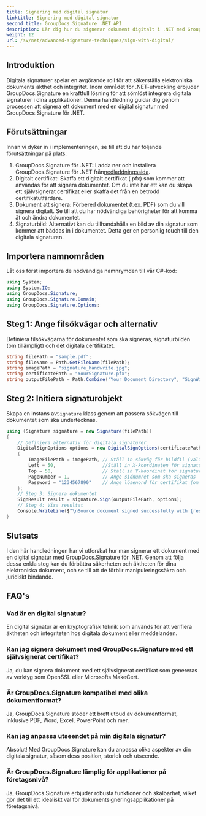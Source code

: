 ```yaml
---
title: Signering med digital signatur
linktitle: Signering med digital signatur
second_title: GroupDocs.Signature .NET API
description: Lär dig hur du signerar dokument digitalt i .NET med GroupDocs.Signature. Förbättra säkerheten och autenticiteten med denna omfattande handledning.
weight: 12
url: /sv/net/advanced-signature-techniques/sign-with-digital/
---
```

## Introduktion
Digitala signaturer spelar en avgörande roll för att säkerställa elektroniska dokuments äkthet och integritet. Inom området för .NET-utveckling erbjuder GroupDocs.Signature en kraftfull lösning för att sömlöst integrera digitala signaturer i dina applikationer. Denna handledning guidar dig genom processen att signera ett dokument med en digital signatur med GroupDocs.Signature för .NET.
## Förutsättningar
Innan vi dyker in i implementeringen, se till att du har följande förutsättningar på plats:
1.  GroupDocs.Signature för .NET: Ladda ner och installera GroupDocs.Signature för .NET från[nedladdningssida](https://releases.groupdocs.com/signature/net/).
2. Digitalt certifikat: Skaffa ett digitalt certifikat (.pfx) som kommer att användas för att signera dokumentet. Om du inte har ett kan du skapa ett självsignerat certifikat eller skaffa det från en betrodd certifikatutfärdare.
3. Dokument att signera: Förbered dokumentet (t.ex. PDF) som du vill signera digitalt. Se till att du har nödvändiga behörigheter för att komma åt och ändra dokumentet.
4. Signaturbild: Alternativt kan du tillhandahålla en bild av din signatur som kommer att bäddas in i dokumentet. Detta ger en personlig touch till den digitala signaturen.

## Importera namnområden
Låt oss först importera de nödvändiga namnrymden till vår C#-kod:
```csharp
using System;
using System.IO;
using GroupDocs.Signature;
using GroupDocs.Signature.Domain;
using GroupDocs.Signature.Options;
```
## Steg 1: Ange filsökvägar och alternativ
Definiera filsökvägarna för dokumentet som ska signeras, signaturbilden (om tillämpligt) och det digitala certifikatet.
```csharp
string filePath = "sample.pdf";
string fileName = Path.GetFileName(filePath);
string imagePath = "signature_handwrite.jpg";
string certificatePath = "YourSignature.pfx";
string outputFilePath = Path.Combine("Your Document Directory", "SignWithDigital", fileName);
```
## Steg 2: Initiera signaturobjekt
 Skapa en instans av`Signature` klass genom att passera sökvägen till dokumentet som ska undertecknas.
```csharp
using (Signature signature = new Signature(filePath))
{
    // Definiera alternativ för digitala signaturer
    DigitalSignOptions options = new DigitalSignOptions(certificatePath)
    {
        ImageFilePath = imagePath, // Ställ in sökväg för bildfil (valfritt)
        Left = 50,                 //Ställ in X-koordinaten för signaturpositionen
        Top = 50,                  // Ställ in Y-koordinat för signaturposition
        PageNumber = 1,            // Ange sidnumret som ska signeras
        Password = "1234567890"    // Ange lösenord för certifikat (om det krävs)
    };
    // Steg 3: Signera dokumentet
    SignResult result = signature.Sign(outputFilePath, options);
    // Steg 4: Visa resultat
    Console.WriteLine($"\nSource document signed successfully with {result.Succeeded.Count} signature(s).\nFile saved at {outputFilePath}.");
}
```

## Slutsats
I den här handledningen har vi utforskat hur man signerar ett dokument med en digital signatur med GroupDocs.Signature för .NET. Genom att följa dessa enkla steg kan du förbättra säkerheten och äktheten för dina elektroniska dokument, och se till att de förblir manipuleringssäkra och juridiskt bindande.
## FAQ's
### Vad är en digital signatur?
En digital signatur är en kryptografisk teknik som används för att verifiera äktheten och integriteten hos digitala dokument eller meddelanden.
### Kan jag signera dokument med GroupDocs.Signature med ett självsignerat certifikat?
Ja, du kan signera dokument med ett självsignerat certifikat som genereras av verktyg som OpenSSL eller Microsofts MakeCert.
### Är GroupDocs.Signature kompatibel med olika dokumentformat?
Ja, GroupDocs.Signature stöder ett brett utbud av dokumentformat, inklusive PDF, Word, Excel, PowerPoint och mer.
### Kan jag anpassa utseendet på min digitala signatur?
Absolut! Med GroupDocs.Signature kan du anpassa olika aspekter av din digitala signatur, såsom dess position, storlek och utseende.
### Är GroupDocs.Signature lämplig för applikationer på företagsnivå?
Ja, GroupDocs.Signature erbjuder robusta funktioner och skalbarhet, vilket gör det till ett idealiskt val för dokumentsigneringsapplikationer på företagsnivå.